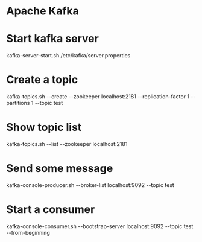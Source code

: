 # Apache Kafka

# Start kafka server
kafka-server-start.sh /etc/kafka/server.properties

# Create a topic
kafka-topics.sh --create --zookeeper localhost:2181 --replication-factor 1 --partitions 1 --topic test

# Show topic list
kafka-topics.sh --list --zookeeper localhost:2181

# Send some message
kafka-console-producer.sh --broker-list localhost:9092 --topic test

# Start a consumer
kafka-console-consumer.sh --bootstrap-server localhost:9092 --topic test --from-beginning
